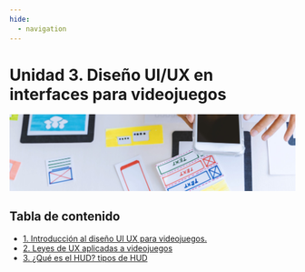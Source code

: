 ```yaml
---
hide:
  - navigation
---
```


# Unidad 3. Diseño UI/UX en interfaces para videojuegos
![](assets/referencias.jpg)

## Tabla de contenido
* [1. Introducción al diseño UI UX para videojuegos.](ud3-1.md)
* [2. Leyes de UX aplicadas a videojuegos](ud3-2.md)
* [3. ¿Qué es el HUD? tipos de HUD](ud3-3.md)


